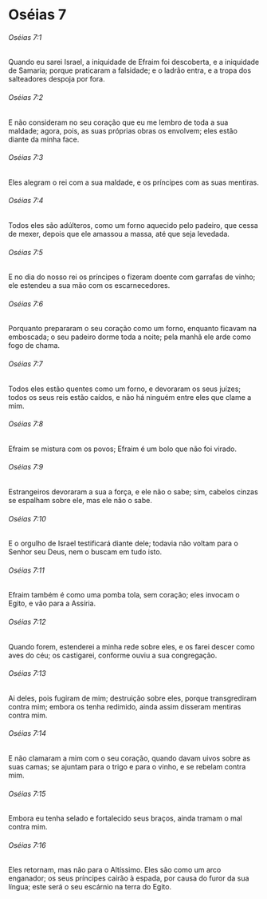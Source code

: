 # Oséias 7

###### Oséias 7:1

Quando eu sarei Israel, a iniquidade de Efraim foi descoberta, e a iniquidade de Samaria; porque praticaram a falsidade; e o ladrão entra, e a tropa dos salteadores despoja por fora.

###### Oséias 7:2

E não consideram no seu coração que eu me lembro de toda a sua maldade; agora, pois, as suas próprias obras os envolvem; eles estão diante da minha face.

###### Oséias 7:3

Eles alegram o rei com a sua maldade, e os príncipes com as suas mentiras.

###### Oséias 7:4

Todos eles são adúlteros, como um forno aquecido pelo padeiro, que cessa de mexer, depois que ele amassou a massa, até que seja levedada.

###### Oséias 7:5

E no dia do nosso rei os príncipes o fizeram doente com garrafas de vinho; ele estendeu a sua mão com os escarnecedores.

###### Oséias 7:6

Porquanto prepararam o seu coração como um forno, enquanto ficavam na emboscada; o seu padeiro dorme toda a noite; pela manhã ele arde como fogo de chama.

###### Oséias 7:7

Todos eles estão quentes como um forno, e devoraram os seus juízes; todos os seus reis estão caídos, e não há ninguém entre eles que clame a mim.

###### Oséias 7:8

Efraim se mistura com os povos; Efraim é um bolo que não foi virado.

###### Oséias 7:9

Estrangeiros devoraram a sua a força, e ele não o sabe; sim, cabelos cinzas se espalham sobre ele, mas ele não o sabe.

###### Oséias 7:10

E o orgulho de Israel testificará diante dele; todavia não voltam para o Senhor seu Deus, nem o buscam em tudo isto.

###### Oséias 7:11

Efraim também é como uma pomba tola, sem coração; eles invocam o Egito, e vão para a Assíria.

###### Oséias 7:12

Quando forem, estenderei a minha rede sobre eles, e os farei descer como aves do céu; os castigarei, conforme ouviu a sua congregação.

###### Oséias 7:13

Ai deles, pois fugiram de mim; destruição sobre eles, porque transgrediram contra mim; embora os tenha redimido, ainda assim disseram mentiras contra mim.

###### Oséias 7:14

E não clamaram a mim com o seu coração, quando davam uivos sobre as suas camas; se ajuntam para o trigo e para o vinho, e se rebelam contra mim.

###### Oséias 7:15

Embora eu tenha selado e fortalecido seus braços, ainda tramam o mal contra mim.

###### Oséias 7:16

Eles retornam, mas não para o Altíssimo. Eles são como um arco enganador; os seus príncipes cairão à espada, por causa do furor da sua língua; este será o seu escárnio na terra do Egito.

